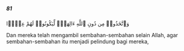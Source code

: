 ##### 81

<span class="ayah">وَٱتَّخَذُوا۟ مِن دُونِ ٱللَّهِ ءَالِهَةًۭ لِّيَكُونُوا۟ لَهُمْ عِزًّۭا</span>

<span class="ayah_translation">Dan mereka telah mengambil sembahan-sembahan selain Allah, agar sembahan-sembahan itu menjadi pelindung bagi mereka,</span>
